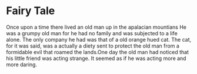 <html>
<head>
<style>
body {

background-image: url("https://scala.co.uk/s/wp-content/uploads/2018/03/fairytale-scala.jpg");

}
h1 {
  color: White;
  text-align: center;
}
p {
  font-family:Times New Romanal;
  font-size: 30px;
  
  color: White;
  text-align: center;
}
</style>
</head>
<body>

<h1>Fairy Tale</h1>
  
<p>Once upon a time there lived an old man up in the apalacian mountians 
He was a grumpy old man for he had no family and was subjected to a life alone.
The only company he had was that of a old orange hued cat.
The cat, for it was said, was a actually a diety sent to protect the old man from a formidable evil that roamed the lands.One day the old man had noticed that his little friend was acting strange. It seemed as if he was acting more and more daring.</p>
  
</body>
</html> 
